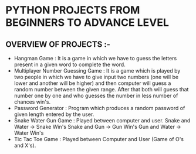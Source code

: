 # PYTHON PROJECTS FROM BEGINNERS TO ADVANCE LEVEL
## OVERVIEW OF PROJECTS :-
- Hangman Game : It is a game in which we have to guess the letters present in a given word to complete the word.
- Multiplayer Number Guessing Game : It is a game which is played by two people in which we have to give input two numbers (one will be lower and another will be higher) and then computer will guess a random number between the given range. After that both will guess that number one by one and who guesses the number in less number of chances win's.
- Password Generator : Program which produces a random password of given length entered by the user.
- Snake Water Gun Game : Played between computer and user. 
Snake and Water -> Snake Win's
Snake and Gun -> Gun Win's
Gun and Water -> Water Win's
- Tic Tac Toe Game : Played between Computer and User  (Game of O's and X's).